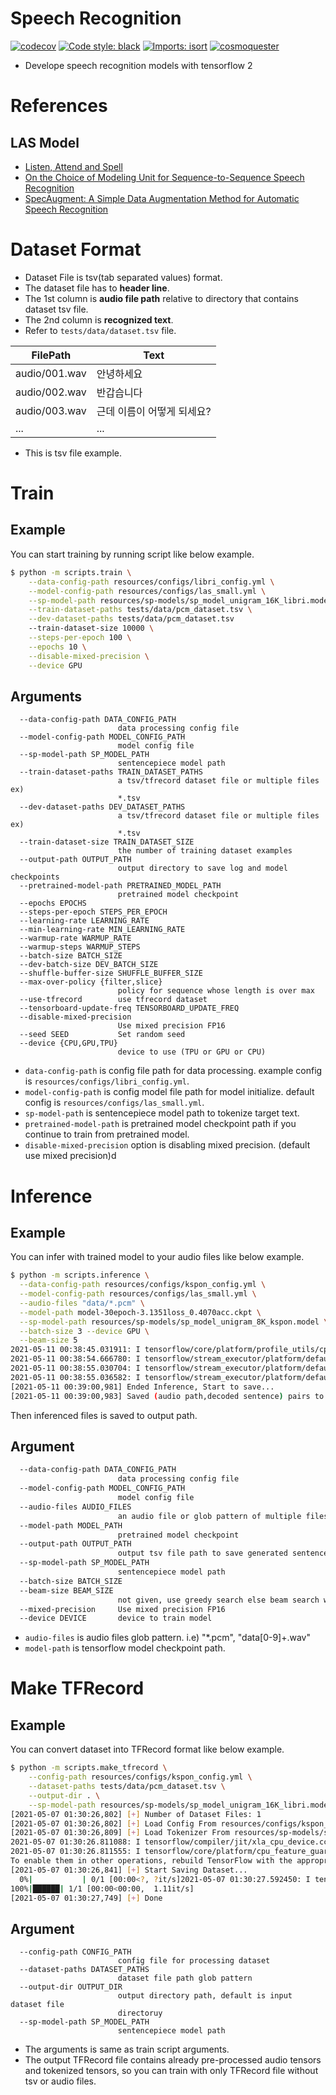 # Speech Recognition

[![codecov](https://codecov.io/gh/cosmoquester/speech-recognition/branch/master/graph/badge.svg?token=veHoLRzJum)](https://codecov.io/gh/cosmoquester/speech-recognition)
[![Code style: black](https://img.shields.io/badge/code%20style-black-000000.svg)](https://github.com/psf/black)
[![Imports: isort](https://img.shields.io/badge/%20imports-isort-%231674b1?style=flat&labelColor=ef8336)](https://pycqa.github.io/isort/)
[![cosmoquester](https://circleci.com/gh/cosmoquester/speech-recognition.svg?style=svg)](https://app.circleci.com/pipelines/github/cosmoquester/speech-recognition)


- Develope speech recognition models with tensorflow 2

# References

## LAS Model

- [Listen, Attend and Spell](https://arxiv.org/abs/1508.01211)
- [On the Choice of Modeling Unit for Sequence-to-Sequence Speech Recognition](https://arxiv.org/abs/1902.01955)
- [SpecAugment: A Simple Data Augmentation Method for Automatic Speech Recognition](https://arxiv.org/abs/1904.08779v3)

# Dataset Format

- Dataset File is tsv(tab separated values) format.
- The dataset file has to **header line**.
- The 1st column is **audio file path** relative to directory that contains dataset tsv file.
- The 2nd column is **recognized text**.
- Refer to `tests/data/dataset.tsv` file.

FilePath | Text
---|---
audio/001.wav | 안녕하세요
audio/002.wav | 반갑습니다
audio/003.wav | 근데 이름이 어떻게 되세요?
... | ...
- This is tsv file example.

# Train

## Example

You can start training by running script like below example.
```sh
$ python -m scripts.train \
    --data-config-path resources/configs/libri_config.yml \
    --model-config-path resources/configs/las_small.yml \
    --sp-model-path resources/sp-models/sp_model_unigram_16K_libri.model \
    --train-dataset-paths tests/data/pcm_dataset.tsv \
    --dev-dataset-paths tests/data/pcm_dataset.tsv
    --train-dataset-size 10000 \
    --steps-per-epoch 100 \
    --epochs 10 \
    --disable-mixed-precision \
    --device GPU
```

## Arguments

```text
  --data-config-path DATA_CONFIG_PATH
                        data processing config file
  --model-config-path MODEL_CONFIG_PATH
                        model config file
  --sp-model-path SP_MODEL_PATH
                        sentencepiece model path
  --train-dataset-paths TRAIN_DATASET_PATHS
                        a tsv/tfrecord dataset file or multiple files ex)
                        *.tsv
  --dev-dataset-paths DEV_DATASET_PATHS
                        a tsv/tfrecord dataset file or multiple files ex)
                        *.tsv
  --train-dataset-size TRAIN_DATASET_SIZE
                        the number of training dataset examples
  --output-path OUTPUT_PATH
                        output directory to save log and model checkpoints
  --pretrained-model-path PRETRAINED_MODEL_PATH
                        pretrained model checkpoint
  --epochs EPOCHS
  --steps-per-epoch STEPS_PER_EPOCH
  --learning-rate LEARNING_RATE
  --min-learning-rate MIN_LEARNING_RATE
  --warmup-rate WARMUP_RATE
  --warmup-steps WARMUP_STEPS
  --batch-size BATCH_SIZE
  --dev-batch-size DEV_BATCH_SIZE
  --shuffle-buffer-size SHUFFLE_BUFFER_SIZE
  --max-over-policy {filter,slice}
                        policy for sequence whose length is over max
  --use-tfrecord        use tfrecord dataset
  --tensorboard-update-freq TENSORBOARD_UPDATE_FREQ
  --disable-mixed-precision
                        Use mixed precision FP16
  --seed SEED           Set random seed
  --device {CPU,GPU,TPU}
                        device to use (TPU or GPU or CPU)
```
- `data-config-path` is config file path for data processing. example config is `resources/configs/libri_config.yml`.
- `model-config-path` is config model file path for model initialize. default config is `resources/configs/las_small.yml`.
- `sp-model-path` is sentencepiece model path to tokenize target text.
- `pretrained-model-path` is pretrained model checkpoint path if you continue to train from pretrained model.
- `disable-mixed-precision` option is disabling mixed precision. (default use mixed precision)d

# Inference

## Example

You can infer with trained model to your audio files like below example.
```sh
$ python -m scripts.inference \
  --data-config-path resources/configs/kspon_config.yml \
  --model-config-path resources/configs/las_small.yml \
  --audio-files "data/*.pcm" \
  --model-path model-30epoch-3.1351loss_0.4070acc.ckpt \
  --sp-model-path resources/sp-models/sp_model_unigram_8K_kspon.model \
  --batch-size 3 --device GPU \
  --beam-size 5
2021-05-11 00:38:45.031911: I tensorflow/core/platform/profile_utils/cpu_utils.cc:112] CPU Frequency: 2198800000 Hz
2021-05-11 00:38:54.666780: I tensorflow/stream_executor/platform/default/dso_loader.cc:49] Successfully opened dynamic library libcublas.so.11
2021-05-11 00:38:55.030704: I tensorflow/stream_executor/platform/default/dso_loader.cc:49] Successfully opened dynamic library libcublasLt.so.11
2021-05-11 00:38:55.036582: I tensorflow/stream_executor/platform/default/dso_loader.cc:49] Successfully opened dynamic library libcudnn.so.8
[2021-05-11 00:39:00,981] Ended Inference, Start to save...
[2021-05-11 00:39:00,983] Saved (audio path,decoded sentence) pairs to output.tsv
```
Then inferenced files is saved to output path.

## Argument

```sh
  --data-config-path DATA_CONFIG_PATH
                        data processing config file
  --model-config-path MODEL_CONFIG_PATH
                        model config file
  --audio-files AUDIO_FILES
                        an audio file or glob pattern of multiple files ex) *.pcm
  --model-path MODEL_PATH
                        pretrained model checkpoint
  --output-path OUTPUT_PATH
                        output tsv file path to save generated sentences
  --sp-model-path SP_MODEL_PATH
                        sentencepiece model path
  --batch-size BATCH_SIZE
  --beam-size BEAM_SIZE
                        not given, use greedy search else beam search with this value as beam size
  --mixed-precision     Use mixed precision FP16
  --device DEVICE       device to train model
```
- ``audio-files`` is audio files glob pattern. i.e) "*.pcm", "data[0-9]+.wav"
- ``model-path`` is tensorflow model checkpoint path.

# Make TFRecord

## Example

You can convert dataset into TFRecord format like below example.
```sh
$ python -m scripts.make_tfrecord \
    --config-path resources/configs/kspon_config.yml \
    --dataset-paths tests/data/pcm_dataset.tsv \
    --output-dir . \
    --sp-model-path resources/sp-models/sp_model_unigram_16K_libri.model
[2021-05-07 01:30:26,802] [+] Number of Dataset Files: 1
[2021-05-07 01:30:26,802] [+] Load Config From resources/configs/kspon_config.yml
[2021-05-07 01:30:26,809] [+] Load Tokenizer From resources/sp-models/sp_model_unigram_16K_libri.model
2021-05-07 01:30:26.811088: I tensorflow/compiler/jit/xla_cpu_device.cc:41] Not creating XLA devices, tf_xla_enable_xla_devices not set
2021-05-07 01:30:26.811555: I tensorflow/core/platform/cpu_feature_guard.cc:142] This TensorFlow binary is optimized with oneAPI Deep Neural Network Library (oneDNN) to use the following CPU instructions in performance-critical operations:  AVX2 FMA
To enable them in other operations, rebuild TensorFlow with the appropriate compiler flags.
[2021-05-07 01:30:26,841] [+] Start Saving Dataset...
  0%|           | 0/1 [00:00<?, ?it/s]2021-05-07 01:30:27.592450: I tensorflow/compiler/mlir/mlir_graph_optimization_pass.cc:116] None of the MLIR optimization passes are enabled (registered 2)
100%|██████| 1/1 [00:00<00:00,  1.11it/s]
[2021-05-07 01:30:27,749] [+] Done
```

## Argument

```text
  --config-path CONFIG_PATH
                        config file for processing dataset
  --dataset-paths DATASET_PATHS
                        dataset file path glob pattern
  --output-dir OUTPUT_DIR
                        output directory path, default is input dataset file
                        directoruy
  --sp-model-path SP_MODEL_PATH
                        sentencepiece model path
```
- The arguments is same as train script arguments.
- The output TFRecord file contains already pre-processed audio tensors and tokenized tensors, so you can train with only TFRecord file without tsv or audio files.
